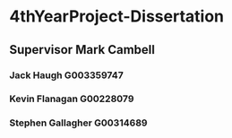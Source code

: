 # 4thYearProject-Dissertation

## Supervisor Mark Cambell 

### Jack Haugh G003359747
### Kevin Flanagan G00228079
### Stephen Gallagher G00314689

